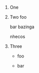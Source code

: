  1. One
 2. Two
    foo
    
    bar
    bazinga
    
    
    
    
    nhecos
    
 3. Three
    
    - foo
    
    - bar
   